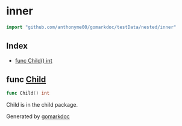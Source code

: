 <!-- Code generated by gomarkdoc. DO NOT EDIT -->

# inner

```go
import "github.com/anthonyme00/gomarkdoc/testData/nested/inner"
```

## Index

- [func Child\(\) int](<#Child>)


<a name="Child"></a>
## func [Child](<https://github.com/princjef/gomarkdoc/blob/master/testData/nested/inner/child.go#L4>)

```go
func Child() int
```

Child is in the child package.

Generated by [gomarkdoc](<https://github.com/princjef/gomarkdoc>)
